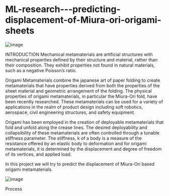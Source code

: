 # ML-research---predicting-displacement-of-Miura-ori-origami-sheets

![image](https://user-images.githubusercontent.com/97359144/190467741-ceb9eb1b-5887-4efe-a85a-358b839a4296.png)


 INTRODUCTION
Mechanical metamaterials are artificial structures with mechanical properties defined by their structure and material,  rather than their composition. They exhibit properties not found in natural materials, such as a negative Poisson’s ratio.

Origami Metamaterials combine the japanese art of paper folding to create metamaterials that have properties derived from both the properties of the sheet material and geometric arrangement of the folding. The physical properties of origami metamaterials, in particular the Miura-Ori fold, have been recently researched. These metamaterials can be used for a variety of applications in the realm of product design including soft robotics, aerospace, civil engineering structures, and safety equipment.

Origami has been employed in the creation of deployable metamaterials that fold and unfold along the crease lines. The desired deployability and collapsibility of these metamaterials are often controlled through a tunable stiffness parameter. The stiffness, k  of a body is a measure of the resistance offered by an elastic body to deformation and for origami metamaterials, it is determined by the displacement and degree of freedom of its vertices, and applied load.

In this project we will try to predict the displacement of Miura-Ori based origami metamaterials. 

![image](https://user-images.githubusercontent.com/97359144/190467772-09d2a062-30f5-4431-b1f9-e84ed6e3c64b.png)


Process
